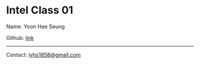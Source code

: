# Intel Class 01 

Name: Yoon Hee Seung

Github: [link](github.com/HeeSeungYoon)

---

Contact: <iyhs1858@gmail.com>

